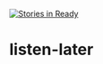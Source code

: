 [![Stories in Ready](https://badge.waffle.io/listen-later/listen-later.png?label=ready&title=Ready)](https://waffle.io/listen-later/listen-later)
# listen-later
